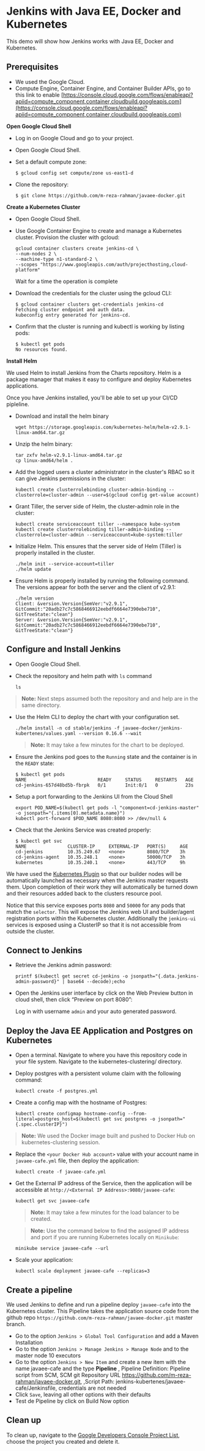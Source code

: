# Jenkins with Java EE, Docker and Kubernetes

This demo will show how Jenkins works with Java EE, Docker and Kubernetes. 

## Prerequisites

- We used the Google Cloud. 
- Compute Engine, Container Engine, and Container Builder APIs, go to this link to enable [https://console.cloud.google.com/flows/enableapi?apiid=compute_component,container,cloudbuild.googleapis.com](https://console.cloud.google.com/flows/enableapi?apiid=compute_component,container,cloudbuild.googleapis.com)

**Open Google Cloud Shell**

* Log in on Google Cloud and go to your project.

* Open Google Cloud Shell.

* Set a default compute zone:
	```
	$ gcloud config set compute/zone us-east1-d
	```
* Clone the repository:
	```
	$ git clone https://github.com/m-reza-rahman/javaee-docker.git
	```


**Create a Kubernetes Cluster**

* Open Google Cloud Shell.

* Use Google Container Engine to create and manage a Kubernetes cluster. Provision the cluster with gcloud:
	```
	gcloud container clusters create jenkins-cd \
	--num-nodes 2 \
	--machine-type n1-standard-2 \
	--scopes "https://www.googleapis.com/auth/projecthosting,cloud-platform"
	```
	
	Wait for a time the operation is complete

* Download the credentials for the cluster using the gcloud CLI:
	```
	$ gcloud container clusters get-credentials jenkins-cd
	Fetching cluster endpoint and auth data.
	kubeconfig entry generated for jenkins-cd.
	```
* Confirm that the cluster is running and kubectl is working by listing pods:
	```
	$ kubectl get pods
	No resources found.
	```


**Install Helm**

We used Helm to install Jenkins from the Charts repository. Helm is a package manager that makes it easy to configure and deploy Kubernetes applications. 

Once you have Jenkins installed, you'll be able to set up your CI/CD pipleline.

* Download and install the helm binary
	```
	wget https://storage.googleapis.com/kubernetes-helm/helm-v2.9.1-linux-amd64.tar.gz
	```

* Unzip the helm binary:
	```
	tar zxfv helm-v2.9.1-linux-amd64.tar.gz
	cp linux-amd64/helm .
	```

* Add the logged users a cluster administrator in the cluster's RBAC so it can give Jenkins permissions in the cluster:

	```
	kubectl create clusterrolebinding cluster-admin-binding --clusterrole=cluster-admin --user=$(gcloud config get-value account)
	```
	
* Grant Tiller, the server side of Helm, the cluster-admin role in the cluster:

	```
	kubectl create serviceaccount tiller --namespace kube-system
	kubectl create clusterrolebinding tiller-admin-binding --clusterrole=cluster-admin --serviceaccount=kube-system:tiller
	```
	
* Initialize Helm. This ensures that the server side of Helm (Tiller) is properly installed in the cluster.

	```
	./helm init --service-account=tiller
	./helm update
	```
	
* Ensure Helm is properly installed by running the following command. The versions appear for both the server and the client of v2.9.1:
	```
	./helm version
	Client: &version.Version{SemVer:"v2.9.1", GitCommit:"20adb27c7c5868466912eebdf6664e7390ebe710", GitTreeState:"clean"}
    Server: &version.Version{SemVer:"v2.9.1", GitCommit:"20adb27c7c5868466912eebdf6664e7390ebe710", GitTreeState:"clean"}
    ```

## Configure and Install Jenkins

* Open Google Cloud Shell.

* Check the repository and helm path with `ls` command
	```
	ls
	```
		
> **Note:** Next steps assumed both the repository and and help are in the same directory.
	
* Use the Helm CLI to deploy the chart with your configuration set.

    ```shell
    ./helm install -n cd stable/jenkins -f javaee-docker/jenkins-kubertenes/values.yaml --version 0.16.6 --wait
    ```
	> **Note:** It may take a few minutes for the chart to be deployed.

* Ensure the Jenkins pod goes to the `Running` state and the container is in the `READY` state:

    ```shell
    $ kubectl get pods
    NAME                          READY     STATUS     RESTARTS   AGE
    cd-jenkins-657d48bd5b-fbrpk   0/1       Init:0/1   0          23s
    ```

* Setup a port forwarding to the Jenkins UI from the Cloud Shell

    ```shell
    export POD_NAME=$(kubectl get pods -l "component=cd-jenkins-master" -o jsonpath="{.items[0].metadata.name}")
    kubectl port-forward $POD_NAME 8080:8080 >> /dev/null &
    ```

* Check that the Jenkins Service was created properly:

    ```shell
    $ kubectl get svc
    NAME               CLUSTER-IP     EXTERNAL-IP   PORT(S)     AGE
    cd-jenkins         10.35.249.67   <none>        8080/TCP    3h
    cd-jenkins-agent   10.35.248.1    <none>        50000/TCP   3h
    kubernetes         10.35.240.1    <none>        443/TCP     9h
    ```

We have used the [Kubernetes Plugin](https://wiki.jenkins-ci.org/display/JENKINS/Kubernetes+Plugin) so that our builder nodes will be automatically launched as necessary when the Jenkins master requests them.
Upon completion of their work they will automatically be turned down and their resources added back to the clusters resource pool.

Notice that this service exposes ports `8080` and `50000` for any pods that match the `selector`. This will expose the Jenkins web UI and builder/agent registration ports within the Kubernetes cluster.
Additionally the `jenkins-ui` services is exposed using a ClusterIP so that it is not accessible from outside the cluster.

## Connect to Jenkins

* Retrieve the Jenkins admin password:

    ```shell
    printf $(kubectl get secret cd-jenkins -o jsonpath="{.data.jenkins-admin-password}" | base64 --decode);echo
    ```

* Open the Jenkins user interface by click on the Web Preview button in cloud shell, then click “Preview on port 8080”:

	Log in with username `admin` and your auto generated password.

## Deploy the Java EE Application and Postgres on Kubernetes
* Open a terminal. Navigate to where you have this repository code in your file system. Navigate to the kubernetes-clustering/ directory.
* Deploy postgres with a persistent volume claim with the following command:
   ```
   kubectl create -f postgres.yml
   ```

* Create a config map with the hostname of Postgres:
   ```
   kubectl create configmap hostname-config --from-literal=postgres_host=$(kubectl get svc postgres -o jsonpath="{.spec.clusterIP}")
   ```

> **Note:** We used the Docker image built and pushed to Docker Hub on kubernetes-clustering session.
   

* Replace the `<your Docker Hub account>` value with your account name in `javaee-cafe.yml` file, then deploy the application:
   ```
   kubectl create -f javaee-cafe.yml
   ```

* Get the External IP address of the Service, then the application will be accessible at `http://<External IP Address>:9080/javaee-cafe`:
   ```
   kubectl get svc javaee-cafe
   ```
   > **Note:** It may take a few minutes for the load balancer to be created.

   > **Note:** Use the command below to find the assigned IP address and port if you are running Kubernetes locally on `Minikube`:

 	```
 	minikube service javaee-cafe --url
 	```

* Scale your application:
   ```
   kubectl scale deployment javaee-cafe --replicas=3
   ```   


## Create a  pipeline

We used Jenkins to define and run a pipeline deploy `javaee-cafe` into the Kubernetes cluster. This Pipeline takes the application source code from
the github repo `https://github.com/m-reza-rahman/javaee-docker.git` master branch.

* Go to the option `Jenkins > Global Tool Configuration` and add a Maven Installation
* Go to the option `Jenkins > Manage Jenkins > Manage Node` and to the master node 10 executors
* Go to the option `Jenkins > New Item` and create a new item with the name javaee-cafe and the type  **Pipeline** , 
Pipeline Definition: Pipeline script from SCM, SCM git Repository URL https://github.com/m-reza-rahman/javaee-docker.git, 
,Script Path: jenkins-kubertenes/javaee-cafe/Jenkinsfile, credentials are not needed
* Click `Save`, leaving all other options with their defaults
* Test de Pipeline by click on Build Now option



## Clean up

To clean up, navigate to the [Google Developers Console Project List](https://console.developers.google.com/project), choose the project you created and delete it.